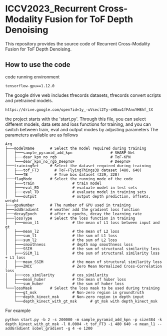 # ICCV2023_Recurrent Cross-Modality Fusion for ToF Depth Denoising

This repository provides the source code of Recurrent Cross-Modality Fusion for ToF Depth Denoising. 

## How to use the code

code running environment
```
tensorflow-gpu==1.12.0 
```

The google drive web includes tfrecords datasets, tfrecords convert scripts and pretrained models. 
```
https://drive.google.com/open?id=1y_-uVsecl2Ty-sH8xw1fFAnxYHBhf_tX
```

the project starts with the 'start.py'. Through this file, you can select different models, data sets and loss functions for training, and you can switch between train, eval and output modes by adjusting parameters
The parameters available are as follows

```
Arg
├───modelName		# Select the model required during training
│   ├───sample_pyramid_add_kpn                 # SHARP-Net
│   ├───dear_kpn_no_rgb                        # ToF-KPN
│   └───dear_kpn_no_rgb_DeepToF                # DeepToF
├───trainingSet		# Select the dataset required during training
│   ├───tof_FT3       # ToF-FlyingThings3D dataset (480, 640)
│   └───TB            # True box dataset (239, 320)
├───flagMode		# Select the running mode of the code
│   ├───train                 # train model
│   ├───eval_ED               # evaluate model in test sets
│   ├───eval_TD               # evaluate model in training sets
│   └───output                # output depth prediction, offsets, weight
├───gpuNumber		# The number of GPU used in training
├───addGradient		# weather add the gradient loss function
├───decayEpoch		# after n epochs, decay the learning rate
├───lossType		# Select the loss function in training
│   ├───mean_l1               # the mean of L1 loss between input and gt
│   ├───mean_l2               # the mean of L2 loss
│   ├───sum_l1                # the sum of L1 loss
│   ├───sum_l2                # the sum of L2 loss
│   ├───smoothness            # depth map smoothness loss
│   ├───SSIM                  # the sum of structural similarity loss 
│   ├───SSIM_l1               # the sum of structural similarity loss + L1 loss
│   ├───mean_SSIM             # the mean of structural similarity loss 
│   ├───ZNCC                  # Zero Mean Normalized Cross-Correlation loss
│   ├───cos_similarity        # cos_similarity
│   ├───mean_huber            # the mean of huber loss
│   └───sum_huber             # the sum of huber loss
└───lossMask	    # Select the loss mask to be used during training
    ├───gt_msk                # Non-zero region in groundtruth
    ├───depth_kinect_msk      # Non-zero region in depth input
    └───depth_kinect_with_gt_msk      # gt_msk with depth_kinect_msk
```
For example

```
python start.py -b 2 -s 200000 -m sample_pyramid_add_kpn -p size384 -k depth_kinect_with_gt_msk -l 0.0004 -t tof_FT3 -i 480 640 -o mean_l1 --addGradient sobel_gradient -g 4 -e 1200
```


   

